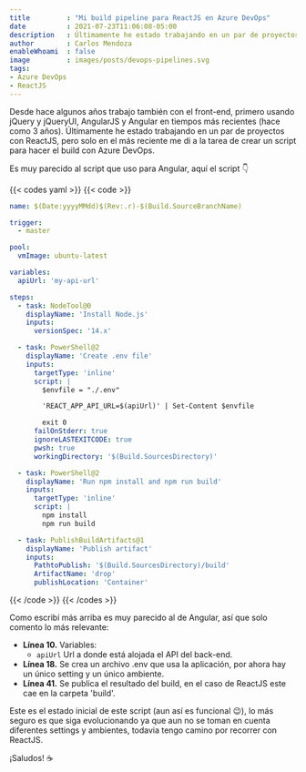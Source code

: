 ```yaml
---
title         : "Mi build pipeline para ReactJS en Azure DevOps"
date          : 2021-07-23T11:06:08-05:00
description   : Últimamente he estado trabajando en un par de proyectos con ReactJS, pero solo en el más reciente me di a la tarea de crear un script para hacer el deployment con Azure DevOps.
author        : Carlos Mendoza
enableWhoami  : false
image         : images/posts/devops-pipelines.svg
tags:
- Azure DevOps
- ReactJS
---
```


Desde hace algunos años trabajo también con el front-end, primero usando jQuery y jQueryUI, AngularJS y Angular en tiempos más recientes (hace como 3 años).
Últimamente he estado trabajando en un par de proyectos con ReactJS, pero solo en el más reciente me di a la tarea de crear un script para hacer el build con Azure DevOps.

Es muy parecido al script que uso para Angular, aquí el script 👇

{{< codes yaml >}}
  {{< code >}}

  ```yaml
  name: $(Date:yyyyMMdd)$(Rev:.r)-$(Build.SourceBranchName)

  trigger:
    - master

  pool:
    vmImage: ubuntu-latest

  variables:
    apiUrl: 'my-api-url'

  steps:
    - task: NodeTool@0
      displayName: 'Install Node.js'
      inputs:
        versionSpec: '14.x'

    - task: PowerShell@2
      displayName: 'Create .env file'
      inputs:
        targetType: 'inline'
        script: |
          $envfile = "./.env"

          'REACT_APP_API_URL=$(apiUrl)' | Set-Content $envfile

          exit 0
        failOnStderr: true
        ignoreLASTEXITCODE: true
        pwsh: true
        workingDirectory: '$(Build.SourcesDirectory)'

    - task: PowerShell@2
      displayName: 'Run npm install and npm run build'
      inputs:
        targetType: 'inline'
        script: |
          npm install
          npm run build

    - task: PublishBuildArtifacts@1
      displayName: 'Publish artifact'
      inputs:
        PathtoPublish: '$(Build.SourcesDirectory)/build'
        ArtifactName: 'drop'
        publishLocation: 'Container'
  ```

  {{< /code >}}
{{< /codes >}}

Como escribí más arriba es muy parecido al de Angular, así que solo comento lo más relevante:

- **Línea 10.** Variables:
    - `apiUrl` Url a donde está alojada el API del back-end.
- **Línea 18.** Se crea un archivo .env que usa la aplicación, por ahora hay un único setting y un único ambiente.
- **Línea 41.** Se publica el resultado del build, en el caso de ReactJS este cae en la carpeta 'build'.

Este es el estado inicial de este script (aun así es funcional 😉), lo más seguro es que siga evolucionando ya que aun no se toman en cuenta diferentes settings y ambientes, todavia tengo camino por recorrer con ReactJS.

¡Saludos! ☕

